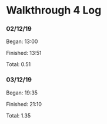 # Walkthrough 4 Log

### 02/12/19

Began: 13:00

Finished: 13:51

Total: 0.51

### 03/12/19

Began: 19:35

Finished: 21:10

Total: 1.35
